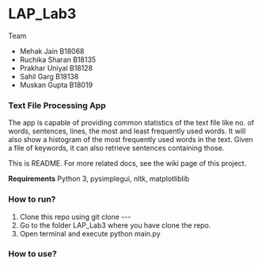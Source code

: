 # LAP_Lab3

Team 
-	Mehak Jain B18068
-	Ruchika Sharan B18135
-	Prakhar Uniyal B18128
-	Sahil Garg B18138
-	Muskan Gupta B18019

### Text File Processing App

The app is capable of providing common statistics of the text file like no. of words, sentences, lines, the most and least frequently used words. 
It will also show a histogram of the most frequently used words in the text.
Given a file of keywords, it can also retrieve sentences containing those.

 This is README. For more related docs, see the wiki page of this project.

**Requirements**
Python 3,
pysimplegui,
nltk,
matplotliblib

### How to run?

1) Clone this repo using git clone --- 
2) Go to the folder LAP_Lab3 where you have clone the repo.
3) Open terminal and execute python main.py 

### How to use?




